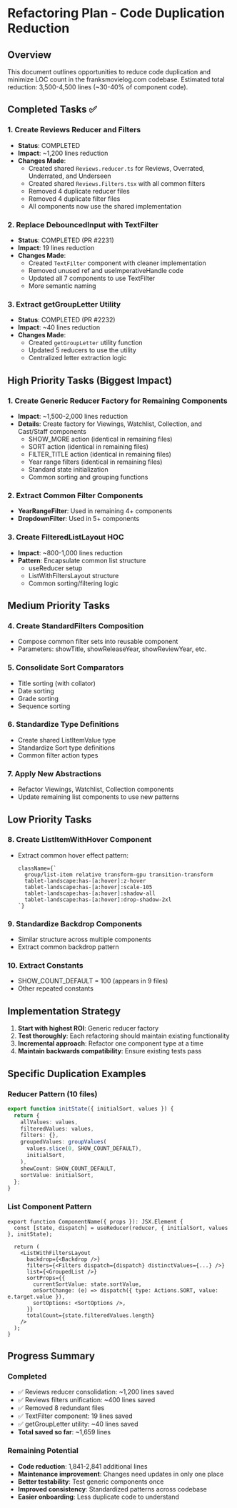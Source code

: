# Refactoring Plan - Code Duplication Reduction

## Overview

This document outlines opportunities to reduce code duplication and minimize LOC count in the franksmovielog.com codebase. Estimated total reduction: 3,500-4,500 lines (~30-40% of component code).

## Completed Tasks ✅

### 1. Create Reviews Reducer and Filters

- **Status**: COMPLETED
- **Impact**: ~1,200 lines reduction
- **Changes Made**:
  - Created shared `Reviews.reducer.ts` for Reviews, Overrated, Underrated, and Underseen
  - Created shared `Reviews.Filters.tsx` with all common filters
  - Removed 4 duplicate reducer files
  - Removed 4 duplicate filter files
  - All components now use the shared implementation

### 2. Replace DebouncedInput with TextFilter

- **Status**: COMPLETED (PR #2231)
- **Impact**: 19 lines reduction
- **Changes Made**:
  - Created `TextFilter` component with cleaner implementation
  - Removed unused ref and useImperativeHandle code
  - Updated all 7 components to use TextFilter
  - More semantic naming

### 3. Extract getGroupLetter Utility

- **Status**: COMPLETED (PR #2232)
- **Impact**: ~40 lines reduction
- **Changes Made**:
  - Created `getGroupLetter` utility function
  - Updated 5 reducers to use the utility
  - Centralized letter extraction logic

## High Priority Tasks (Biggest Impact)

### 1. Create Generic Reducer Factory for Remaining Components

- **Impact**: ~1,500-2,000 lines reduction
- **Details**: Create factory for Viewings, Watchlist, Collection, and Cast/Staff components
  - SHOW_MORE action (identical in remaining files)
  - SORT action (identical in remaining files)
  - FILTER_TITLE action (identical in remaining files)
  - Year range filters (identical in remaining files)
  - Standard state initialization
  - Common sorting and grouping functions

### 2. Extract Common Filter Components

- **YearRangeFilter**: Used in remaining 4+ components
- **DropdownFilter**: Used in 5+ components

### 3. Create FilteredListLayout HOC

- **Impact**: ~800-1,000 lines reduction
- **Pattern**: Encapsulate common list structure
  - useReducer setup
  - ListWithFiltersLayout structure
  - Common sorting/filtering logic

## Medium Priority Tasks

### 4. Create StandardFilters Composition

- Compose common filter sets into reusable component
- Parameters: showTitle, showReleaseYear, showReviewYear, etc.


### 5. Consolidate Sort Comparators

- Title sorting (with collator)
- Date sorting
- Grade sorting
- Sequence sorting

### 6. Standardize Type Definitions

- Create shared ListItemValue type
- Standardize Sort type definitions
- Common filter action types

### 7. Apply New Abstractions

- Refactor Viewings, Watchlist, Collection components
- Update remaining list components to use new patterns

## Low Priority Tasks

### 8. Create ListItemWithHover Component

- Extract common hover effect pattern:
  ```tsx
  className={`
    group/list-item relative transform-gpu transition-transform
    tablet-landscape:has-[a:hover]:z-hover
    tablet-landscape:has-[a:hover]:scale-105
    tablet-landscape:has-[a:hover]:shadow-all
    tablet-landscape:has-[a:hover]:drop-shadow-2xl
  `}
  ```

### 9. Standardize Backdrop Components

- Similar structure across multiple components
- Extract common backdrop pattern

### 10. Extract Constants

- SHOW_COUNT_DEFAULT = 100 (appears in 9 files)
- Other repeated constants

## Implementation Strategy

1. **Start with highest ROI**: Generic reducer factory
2. **Test thoroughly**: Each refactoring should maintain existing functionality
3. **Incremental approach**: Refactor one component type at a time
4. **Maintain backwards compatibility**: Ensure existing tests pass

## Specific Duplication Examples

### Reducer Pattern (10 files)

```typescript
export function initState({ initialSort, values }) {
  return {
    allValues: values,
    filteredValues: values,
    filters: {},
    groupedValues: groupValues(
      values.slice(0, SHOW_COUNT_DEFAULT),
      initialSort,
    ),
    showCount: SHOW_COUNT_DEFAULT,
    sortValue: initialSort,
  };
}
```

### List Component Pattern

```tsx
export function ComponentName({ props }): JSX.Element {
  const [state, dispatch] = useReducer(reducer, { initialSort, values }, initState);

  return (
    <ListWithFiltersLayout
      backdrop={<Backdrop />}
      filters={<Filters dispatch={dispatch} distinctValues={...} />}
      list={<GroupedList />}
      sortProps={{
        currentSortValue: state.sortValue,
        onSortChange: (e) => dispatch({ type: Actions.SORT, value: e.target.value }),
        sortOptions: <SortOptions />,
      }}
      totalCount={state.filteredValues.length}
    />
  );
}
```

## Progress Summary

### Completed

- ✅ Reviews reducer consolidation: ~1,200 lines saved
- ✅ Reviews filters unification: ~400 lines saved
- ✅ Removed 8 redundant files
- ✅ TextFilter component: 19 lines saved
- ✅ getGroupLetter utility: ~40 lines saved
- **Total saved so far**: ~1,659 lines

### Remaining Potential

- **Code reduction**: 1,841-2,841 additional lines
- **Maintenance improvement**: Changes need updates in only one place
- **Better testability**: Test generic components once
- **Improved consistency**: Standardized patterns across codebase
- **Easier onboarding**: Less duplicate code to understand

